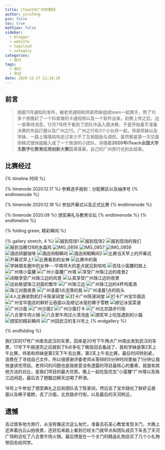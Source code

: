 ```yaml
---
title: iTeach与广州的羁绊
author: yirufeng
pin: false
toc: true
mathjax: false
sidebar:
  - blogger
  - webinfo
  - tagcloud
  - category
categories:
  - 旅行
tags:
  - 旅行
  - 杂记
date: 2020-12-27 21:18:20
---
```


## 前言
> 随着11月通知的发布，被老师通知和师弟师妹组成team一起携手，熬了10多个夜晚赶了一个科普类的卡通视频以及一个软件出来，初赛上传之后，边一直等待消息，12月7号终于看到了团队作品入围决赛，于是开始着手准备决赛的作品打磨以及广州之行。广州之行和3个小伙伴一起，师弟师妹以及学妹，一路上嘻嘻哈哈走过来少不了互相鼓励与调侃，虽然都是第一次见面但韩式很快就融入成了一个旅游的小团队，伴随着**2020年iTeach全国大学生数字化教育应用创新大赛**圆满落幕，自己的广州旅行也到此结束。

## 比赛经过
{% timeline 时间  %}

{% timenode 2020.12.17 %}
参赛选手报到：分配赛区以及抽序号
{% endtimenode %}

{% timenode 2020.12.18 %}
参加开幕式以及正式比赛
{% endtimenode %}

{% timenode 2020.09 %}
颁奖典礼与教育论坛
{% endtimenode %}
{% endtimeline %}


{% folding green, 精彩瞬间 %}

{% gallery stretch, 4 %}
![报到现场1](https://cdn.jsdelivr.net/gh/sivanWu0222/ImageHosting@master/uPic/%E6%8A%A5%E5%88%B0%E7%8E%B0%E5%9C%BA1.jpg)
![报到现场2](https://cdn.jsdelivr.net/gh/sivanWu0222/ImageHosting@master/uPic/%E6%8A%A5%E5%88%B0%E7%8E%B0%E5%9C%BA2.jpg)
![报到现场的我们](https://cdn.jsdelivr.net/gh/sivanWu0222/ImageHosting@master/uPic/%E6%8A%A5%E5%88%B0%E7%8E%B0%E5%9C%BA%E7%9A%84%E6%88%91%E4%BB%AC.jpg)
![报到当晚128的水晶鸡](https://cdn.jsdelivr.net/gh/sivanWu0222/ImageHosting@master/uPic/%E6%8A%A5%E5%88%B0%E5%BD%93%E6%99%9A128%E7%9A%84%E6%B0%B4%E6%99%B6%E9%B8%A1.jpg)
![IMG_0856](https://cdn.jsdelivr.net/gh/sivanWu0222/ImageHosting@master/uPic/IMG_0856.jpg)
![IMG_0857](https://cdn.jsdelivr.net/gh/sivanWu0222/ImageHosting@master/uPic/IMG_0857.jpg)
![IMG_0859](https://cdn.jsdelivr.net/gh/sivanWu0222/ImageHosting@master/uPic/IMG_0859.jpg)
![酒店研磨咖啡](https://cdn.jsdelivr.net/gh/sivanWu0222/ImageHosting@master/uPic/%E9%85%92%E5%BA%97%E7%A0%94%E7%A3%A8%E5%92%96%E5%95%A1.jpg)
![酒店闲暇瞬间](https://cdn.jsdelivr.net/gh/sivanWu0222/ImageHosting@master/uPic/%E9%85%92%E5%BA%97%E9%97%B2%E6%9A%87%E7%9E%AC%E9%97%B4.jpg)
![酒店闲暇瞬间2](https://cdn.jsdelivr.net/gh/sivanWu0222/ImageHosting@master/uPic/%E9%85%92%E5%BA%97%E9%97%B2%E6%9A%87%E7%9E%AC%E9%97%B42.jpg)
![比赛当天早上的开幕式](https://cdn.jsdelivr.net/gh/sivanWu0222/ImageHosting@master/uPic/%E6%AF%94%E8%B5%9B%E5%BD%93%E5%A4%A9%E6%97%A9%E4%B8%8A%E7%9A%84%E5%BC%80%E5%B9%95%E5%BC%8F.jpg)
![开幕式早上1](https://cdn.jsdelivr.net/gh/sivanWu0222/ImageHosting@master/uPic/%E5%BC%80%E5%B9%95%E5%BC%8F%E6%97%A9%E4%B8%8A1.jpg)
![比赛看到的女神](https://cdn.jsdelivr.net/gh/sivanWu0222/ImageHosting@master/uPic/%E6%AF%94%E8%B5%9B%E7%9C%8B%E5%88%B0%E7%9A%84%E5%A5%B3%E7%A5%9E.JPG)
![比赛中的我](https://cdn.jsdelivr.net/gh/sivanWu0222/ImageHosting@master/uPic/%E6%AF%94%E8%B5%9B%E4%B8%AD%E7%9A%84%E6%88%91.JPG)
![学妹朋友圈中的女神---华南师大的差点就见到哈哈](https://cdn.jsdelivr.net/gh/sivanWu0222/ImageHosting@master/uPic/%E5%AD%A6%E5%A6%B9%E6%9C%8B%E5%8F%8B%E5%9C%88%E4%B8%AD%E7%9A%84%E5%A5%B3%E7%A5%9E---%E5%8D%8E%E5%8D%97%E5%B8%88%E5%A4%A7%E7%9A%84%E5%B7%AE%E7%82%B9%E5%B0%B1%E8%A7%81%E5%88%B0%E5%93%88%E5%93%88.JPG)
![去往小蛮腰的路上](https://cdn.jsdelivr.net/gh/sivanWu0222/ImageHosting@master/uPic/%E5%8E%BB%E5%BE%80%E5%B0%8F%E8%9B%AE%E8%85%B0%E7%9A%84%E8%B7%AF%E4%B8%8A.jpg)
![广州塔小蛮腰](https://cdn.jsdelivr.net/gh/sivanWu0222/ImageHosting@master/uPic/%E5%B9%BF%E5%B7%9E%E5%A1%94%E5%B0%8F%E8%9B%AE%E8%85%B0.jpg)
![广州小蛮腰广州塔](https://cdn.jsdelivr.net/gh/sivanWu0222/ImageHosting@master/uPic/%E5%B9%BF%E5%B7%9E%E5%B0%8F%E8%9B%AE%E8%85%B0%E5%B9%BF%E5%B7%9E%E5%A1%94.jpg)
![享受广州珠江边的夜景2](https://cdn.jsdelivr.net/gh/sivanWu0222/ImageHosting@master/uPic/%E4%BA%AB%E5%8F%97%E5%B9%BF%E5%B7%9E%E7%8F%A0%E6%B1%9F%E8%BE%B9%E7%9A%84%E5%A4%9C%E6%99%AF2.jpg)
![闭眼享受广州珠江边的风景](https://cdn.jsdelivr.net/gh/sivanWu0222/ImageHosting@master/uPic/%E9%97%AD%E7%9C%BC%E4%BA%AB%E5%8F%97%E5%B9%BF%E5%B7%9E%E7%8F%A0%E6%B1%9F%E8%BE%B9%E7%9A%84%E9%A3%8E%E6%99%AF.jpg)
![认真享受广州珠江边的夜景](https://cdn.jsdelivr.net/gh/sivanWu0222/ImageHosting@master/uPic/%E8%AE%A4%E7%9C%9F%E4%BA%AB%E5%8F%97%E5%B9%BF%E5%B7%9E%E7%8F%A0%E6%B1%9F%E8%BE%B9%E7%9A%84%E5%A4%9C%E6%99%AF.jpg)
![远处眺望珠江对面的繁华](https://cdn.jsdelivr.net/gh/sivanWu0222/ImageHosting@master/uPic/%E8%BF%9C%E5%A4%84%E7%9C%BA%E6%9C%9B%E7%8F%A0%E6%B1%9F%E5%AF%B9%E9%9D%A2%E7%9A%84%E7%B9%81%E5%8D%8E.jpg)
![广州珠江边](https://cdn.jsdelivr.net/gh/sivanWu0222/ImageHosting@master/uPic/%E5%B9%BF%E5%B7%9E%E7%8F%A0%E6%B1%9F%E8%BE%B9.jpg)
![广州珠江边的4杯鸡尾酒](https://cdn.jsdelivr.net/gh/sivanWu0222/ImageHosting@master/uPic/%E5%B9%BF%E5%B7%9E%E7%8F%A0%E6%B1%9F%E8%BE%B9%E7%9A%844%E6%9D%AF%E9%B8%A1%E5%B0%BE%E9%85%92.jpg)
![珠江对面夜景](https://cdn.jsdelivr.net/gh/sivanWu0222/ImageHosting@master/uPic/%E7%8F%A0%E6%B1%9F%E5%AF%B9%E9%9D%A2%E5%A4%9C%E6%99%AF.jpg)
![广州凌晨1点流落的我](https://cdn.jsdelivr.net/gh/sivanWu0222/ImageHosting@master/uPic/%E5%B9%BF%E5%B7%9E%E5%87%8C%E6%99%A81%E7%82%B9%E6%B5%81%E8%90%BD%E7%9A%84%E6%88%91.JPG)
![广州凌晨1点的街头](https://cdn.jsdelivr.net/gh/sivanWu0222/ImageHosting@master/uPic/%E5%B9%BF%E5%B7%9E%E5%87%8C%E6%99%A81%E7%82%B9%E7%9A%84%E8%A1%97%E5%A4%B4.jpg)
![4人比赛收割机打卡陈家祠堂](https://cdn.jsdelivr.net/gh/sivanWu0222/ImageHosting@master/uPic/4%E4%BA%BA%E6%AF%94%E8%B5%9B%E6%94%B6%E5%89%B2%E6%9C%BA%E6%89%93%E5%8D%A1%E9%99%88%E5%AE%B6%E7%A5%A0%E5%A0%82.jpg)
![打卡广州陈家祠堂](https://cdn.jsdelivr.net/gh/sivanWu0222/ImageHosting@master/uPic/%E6%89%93%E5%8D%A1%E5%B9%BF%E5%B7%9E%E9%99%88%E5%AE%B6%E7%A5%A0%E5%A0%82.jpg)
![打卡广州宝华面店](https://cdn.jsdelivr.net/gh/sivanWu0222/ImageHosting@master/uPic/%E6%89%93%E5%8D%A1%E5%B9%BF%E5%B7%9E%E5%AE%9D%E5%8D%8E%E9%9D%A2%E5%BA%97.jpg)
![广州宝华面店的鲜虾云吞面以及顺记冰室的椰子雪糕](https://cdn.jsdelivr.net/gh/sivanWu0222/ImageHosting@master/uPic/%E5%B9%BF%E5%B7%9E%E5%AE%9D%E5%8D%8E%E9%9D%A2%E5%BA%97%E7%9A%84%E9%B2%9C%E8%99%BE%E4%BA%91%E5%90%9E%E9%9D%A2%E4%BB%A5%E5%8F%8A%E9%A1%BA%E8%AE%B0%E5%86%B0%E5%AE%A4%E7%9A%84%E6%A4%B0%E5%AD%90%E9%9B%AA%E7%B3%95.jpg)
![顺记冰室菜谱](https://cdn.jsdelivr.net/gh/sivanWu0222/ImageHosting@master/uPic/%E9%A1%BA%E8%AE%B0%E5%86%B0%E5%AE%A4%E8%8F%9C%E8%B0%B1.jpg)
![广州沙面](https://cdn.jsdelivr.net/gh/sivanWu0222/ImageHosting@master/uPic/%E5%B9%BF%E5%B7%9E%E6%B2%99%E9%9D%A2.jpg)
![广州沙面2](https://cdn.jsdelivr.net/gh/sivanWu0222/ImageHosting@master/uPic/%E5%B9%BF%E5%B7%9E%E6%B2%99%E9%9D%A22.jpg)
![广州沙面打卡](https://cdn.jsdelivr.net/gh/sivanWu0222/ImageHosting@master/uPic/%E5%B9%BF%E5%B7%9E%E6%B2%99%E9%9D%A2%E6%89%93%E5%8D%A1.jpg)
![广州北京路步行街](https://cdn.jsdelivr.net/gh/sivanWu0222/ImageHosting@master/uPic/%E5%B9%BF%E5%B7%9E%E5%8C%97%E4%BA%AC%E8%B7%AF%E6%AD%A5%E8%A1%8C%E8%A1%97.jpg)
![八合里牛肉火锅](https://cdn.jsdelivr.net/gh/sivanWu0222/ImageHosting@master/uPic/%E5%85%AB%E5%90%88%E9%87%8C%E7%89%9B%E8%82%89%E7%81%AB%E9%94%85.jpg)
![八合里牛肉过火清汤底](https://cdn.jsdelivr.net/gh/sivanWu0222/ImageHosting@master/uPic/%E5%85%AB%E5%90%88%E9%87%8C%E7%89%9B%E8%82%89%E8%BF%87%E7%81%AB%E6%B8%85%E6%B1%A4%E5%BA%95.jpg)
![颁奖早上吃饭遇到的小猫](https://cdn.jsdelivr.net/gh/sivanWu0222/ImageHosting@master/uPic/%E9%A2%81%E5%A5%96%E6%97%A9%E4%B8%8A%E5%90%83%E9%A5%AD%E9%81%87%E5%88%B0%E7%9A%84%E5%B0%8F%E7%8C%AB.jpg)
![颁奖的精彩瞬间](https://cdn.jsdelivr.net/gh/sivanWu0222/ImageHosting@master/uPic/%E9%A2%81%E5%A5%96%E7%9A%84%E7%B2%BE%E5%BD%A9%E7%9E%AC%E9%97%B4.JPG)
![广州回武汉的复兴号上](https://cdn.jsdelivr.net/gh/sivanWu0222/ImageHosting@master/uPic/%E5%B9%BF%E5%B7%9E%E5%9B%9E%E6%AD%A6%E6%B1%89%E7%9A%84%E5%A4%8D%E5%85%B4%E5%8F%B7%E4%B8%8A.jpg)
{% endgallery %}

{% endfolding %}

<!-- more -->


我们买的17号广州南去武汉的车票，回来是20号下午两点广州南出发到武汉的车票，17号下午报道完之后就到了6点多吃了晚饭回去备战了，我和学妹是第2天上午比赛，师弟和师妹是第2天下午去比赛，第2天上午去比赛，最后时间特别紧，浪费在了寻找自己文件，所以很感谢评委老师从答辩的5分钟时间里抽了1分钟让我快速讲完项目。老师问的问题也是我故意没有透露的项目最核心的要素，就是和其他方法的对比，是我们项目的最大优势。晚上一起吃饭完去"小蛮腰"广州塔以及珠江边闲逛，最后去了琶醍边聊天边喝了杯酒。

18号上午参加了颁奖典礼之后和团队去了陈家祠，然后去了宝华路吃了鲜虾云吞面以及椰子蛋糕，去了沙面，北京路步行街，以及最后的天河附近。


## 遗憾
去过很多地方旅行，从没有像这次这么匆忙，准备去石圣心教堂发现关门，大晚上还奔着白云山拍夜景，还好后来路上看到已经关门就早点和团队成员下车去了天河广场附近吃了八合里牛肉火锅，最后愣是在一个关门的精品礼物店买了几个小礼物带回去给同学。



